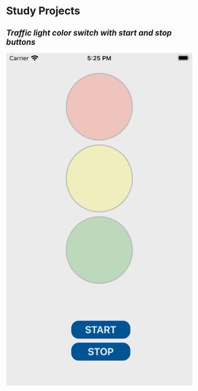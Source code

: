 # Study Projects

## *Traffic light color switch with start and stop buttons*

![alt text](Traffic_Light/Assets.xcassets/trafficlightpng.imageset/trafficlightpng.png)
